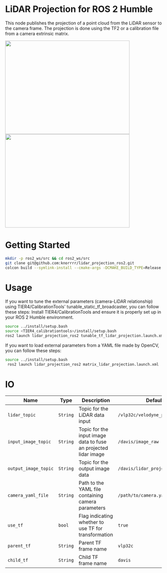 #  LiDAR Projection for ROS 2 Humble
This node publishes the projection of a point cloud from the LiDAR sensor to the camera frame. The projection is done using the TF2 or a calibration file from a camera extrinsic matrix.

<img src="https://github.com/knorrrr/lidar_projection_ros2/assets/99851410/c71d68c5-0ce8-4518-b513-e9861d1a53e9" width="400" height="300"/> <img src="https://github.com/knorrrr/lidar_projection_ros2/assets/99851410/17be8597-4f44-43a3-9de0-2dae853b0aef" width="400" height="300"/>

# Getting Started
```bash
mkdir -p ros2_ws/src && cd ros2_ws/src
git clone git@github.com:knorrrr/lidar_projection_ros2.git
colcon build --symlink-install --cmake-args -DCMAKE_BUILD_TYPE=Release
```

# Usage 
If you want to tune the external parameters (camera-LiDAR relationship) using TIER4/CalibrationTools' tunable_static_tf_broadcaster, you can follow these steps:
Install TIER4/CalibrationTools and ensure it is properly set up in your ROS 2 Humble environment.

```bash
source ../install/setup.bash
source <TIER4_calibrationtools>/install/setup.bash
ros2 launch lidar_projection_ros2 tunable_tf_lidar_projection.launch.xml 
```

If you want to load external parameters from a YAML file made by OpenCV, you can follow these steps:
```bash
source ../install/setup.bash
 ros2 launch lidar_projection_ros2 matrix_lidar_projection.launch.xml 
```

# IO
| Name                | Type     | Description                                          | Default                         |
| ------------------- | -------- | ---------------------------------------------------- |-------------------------------- |
| `lidar_topic`       | `String` | Topic for the LiDAR data input                       | `/vlp32c/velodyne_points`       |
| `input_image_topic` | `String` | Topic for the input image data to fuse an projected lidar image                       | `/davis/image_raw`              |
| `output_image_topic`| `String` | Topic for the output image data                      | `/davis/lidar_projection_image` |
| `camera_yaml_file`  | `String` | Path to the YAML file containing camera parameters   | `/path/to/camera.yaml`          |
| `use_tf`            | `bool`   | Flag indicating whether to use TF for transformation | `true`       |
| `parent_tf`         | `String` | Parent TF frame name                                 | `vlp32c`    |
| `child_tf`          | `String` | Child TF frame name                                  | `davis`     |

